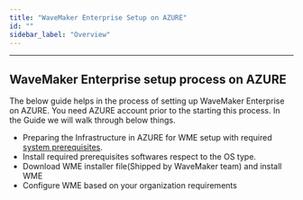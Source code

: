 ```yaml
---
title: "WaveMaker Enterprise Setup on AZURE"
id: ""
sidebar_label: "Overview"
---
```

---

## WaveMaker Enterprise setup process on AZURE

The below guide helps in the process of setting up WaveMaker Enterprise on AZURE.
You need AZURE account prior to the starting this process.
In the Guide we will walk through below things.

- Preparing the Infrastructure in AZURE for WME setup with required [system prerequisites](/learn/on-premise/prerequisites).
- Install required prerequisites softwares respect to the OS type.
- Download WME installer file(Shipped by WaveMaker team) and install WME
- Configure WME based on your organization requirements
